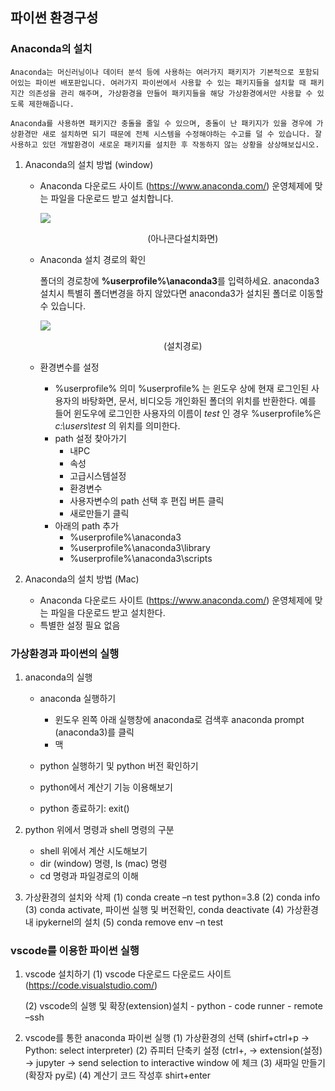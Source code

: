 ## 파이썬 환경구성
<!-- 1-1 -->

### Anaconda의 설치

    Anaconda는 머신러닝이나 데이터 분석 등에 사용하는 여러가지 패키지가 기본적으로 포함되어있는 파이썬 배포판입니다. 여러가지 파이썬에서 사용할 수 있는 패키지들을 설치할 때 패키지간 의존성을 관리 해주며, 가상환경을 만들어 패키지들을 해당 가상환경에서만 사용할 수 있도록 제한해줍니다. 
    
    Anaconda를 사용하면 패키지간 충돌을 줄일 수 있으며, 충돌이 난 패키지가 있을 경우에 가상환경만 새로 설치하면 되기 때문에 전체 시스템을 수정해야하는 수고를 덜 수 있습니다. 잘 사용하고 있던 개발환경이 새로운 패키지를 설치한 후 작동하지 않는 상황을 상상해보십시오. 

1. Anaconda의 설치 방법 (window)
    - Anaconda 다운로드 사이트 (https://www.anaconda.com/)
        운영체제에 맞는 파일을 다운로드 받고 설치합니다. 
        
        ![](./image/install.png)
        <center>    (아나콘다설치화면) </center>
   
    - Anaconda 설치 경로의 확인

        폴더의 경로창에 **%userprofile%\anaconda3**를 입력하세요. anaconda3 설치시 특별히 폴더변경을 하지 
        않았다면 anaconda3가 설치된 폴더로 이동할 수 있습니다. 

        ![](./image/path.png)
        <center>    (설치경로) </center>
    
    - 환경변수를 설정
        + %userprofile% 의미
            %userprofile% 는 윈도우 상에 현재 로그인된 사용자의 바탕화면, 문서, 비디오등 개인화된 폴더의 위치를 반환한다. 예를 들어 윈도우에 로그인한 사용자의 이름이 *test* 인 경우 %userprofile%은 *c:\users\test* 의 위치를 의미한다.
        + path 설정 찾아가기
            - 내PC
            - 속성
            - 고급시스템설정
            - 환경변수
            - 사용자변수의 path 선택 후 편집 버튼 클릭
            - 새로만들기 클릭
        + 아래의 path 추가
            - %userprofile%\anaconda3
            - %userprofile%\anaconda3\library
            - %userprofile%\anaconda3\scripts

2. Anaconda의 설치 방법 (Mac)
    - Anaconda 다운로드 사이트 (https://www.anaconda.com/)
        운영체제에 맞는 파일을 다운로드 받고 설치한다. 
    - 특별한 설정 필요 없음

### 가상환경과 파이썬의 실행
1. anaconda의 실행
    - anaconda 실행하기
        + 윈도우
         왼쪽 아래 실행창에 anaconda로 검색후 anaconda prompt (anaconda3)를 클릭
        + 맥

    - python 실행하기 및 python 버전 확인하기
    - python에서 계산기 기능 이용해보기
    - python 종료하기: exit()

2. python 위에서 명령과 shell 명령의 구분 
    - shell 위에서 계산 시도해보기
    - dir (window) 명령, ls (mac) 명령
    - cd 명령과 파일경로의 이해

3. 가상환경의 설치와 삭제
    (1) conda create –n test python=3.8
    (2) conda info 
    (3) conda activate, 파이썬 실행 및 버전확인, conda deactivate
    (4) 가상환경내 ipykernel의 설치
    (5) conda remove env –n test


### vscode를 이용한 파이썬 실행

1. vscode 설치하기
    (1) vscode 다운로드
        다운로드 사이트(https://code.visualstudio.com/) 

    (2) vscode의 실행 및 확장(extension)설치
        - python
        - code runner
        - remote –ssh

2. vscode를 통한 anaconda  파이썬 실행 
    (1) 가상환경의 선택 (shirf+ctrl+p → Python: select interpreter)
    (2) 쥬피터 단축키 설정 (ctrl+, → extension(설정) → jupyter → send selection to interactive window 에 체크
    (3) 새파일 만들기 (확장자 py로)
    (4) 계산기 코드 작성후 shirt+enter